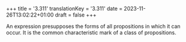 +++
title = '3.311'
translationKey = '3.311'
date = 2023-11-26T13:02:22+01:00
draft = false
+++

An expression presupposes the forms of all propositions in which it can occur. It is the common characteristic mark of a class of propositions.
